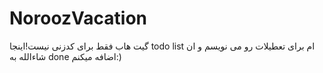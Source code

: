 # NoroozVacation
گیت هاب فقط برای کدزنی نیست!اینجا todo list ام برای تعطیلات رو می نویسم و ان شاءالله به done اضافه میکنم:)
